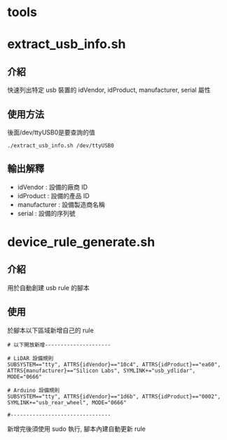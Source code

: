 # tools
# extract_usb_info.sh
## 介紹
快速列出特定 usb 裝置的 idVendor, idProduct, manufacturer, serial 屬性
## 使用方法
後面/dev/ttyUSB0是要查詢的值
```
./extract_usb_info.sh /dev/ttyUSB0
```
## 輸出解釋
- idVendor : 設備的廠商 ID
- idProduct : 設備的產品 ID
- manufacturer : 設備製造商名稱
- serial : 設備的序列號
# device_rule_generate.sh
## 介紹
用於自動創建 usb rule 的腳本
## 使用
於腳本以下區域新增自己的 rule

```
# 以下開放新增---------------------

# LiDAR 設備規則
SUBSYSTEM=="tty", ATTRS{idVendor}=="10c4", ATTRS{idProduct}=="ea60", ATTRS{manufacturer}=="Silicon Labs", SYMLINK+="usb_ydlidar", MODE="0666"

# Arduino 設備規則
SUBSYSTEM=="tty", ATTRS{idVendor}=="1d6b", ATTRS{idProduct}=="0002", SYMLINK+="usb_rear_wheel", MODE="0666"

#--------------------------------
```
新增完後須使用 sudo 執行, 腳本內建自動更新 rule
